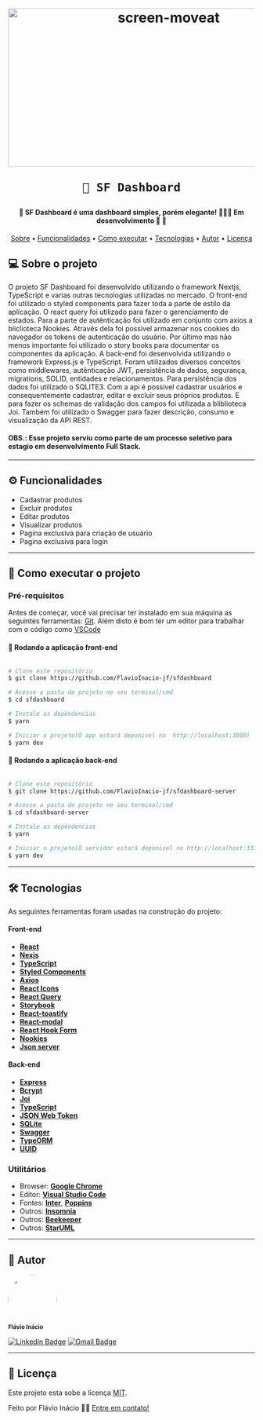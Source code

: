 <h1 align="center">
	<a data-flickr-embed="true" href="https://www.flickr.com/photos/193310286@N05/51275486470/in/dateposted-public/" title="screen-moveat">
	<img 	src="https://i.imgur.com/dKngYAm.png" width="640" height="323" alt="screen-moveat"></a>
	
	🌱 SF Dashboard
</h1>


<h4 align="center"> 
	🚧  SF Dashboard é uma dashboard simples, porém elegante! 👨🏾‍💻 Em desenvolvimento 🚀 🚧
</h4>

<p align="center">
 <a href="#-sobre-o-projeto">Sobre</a> •
 <a href="#-funcionalidades">Funcionalidades</a> • 
 <a href="#-como-executar-o-projeto">Como executar</a> • 
 <a href="#-tecnologias">Tecnologias</a> • 
 <a href="#-autor">Autor</a> • 
 <a href="#user-content--licença">Licença</a>
</p>


## 💻 Sobre o projeto

O projeto SF Dashboard foi desenvolvido utilizando o framework Nextjs, TypeScript e varias outras tecnologias utilizadas no mercado. 
	O front-end foi utilizado o styled components para fazer toda a parte de estilo da aplicação. O react query foi utilizado para fazer o gerenciamento de estados. Para a parte de autênticação foi utilizado em conjunto com axios a bliclioteca Nookies. Através dela foi possivel armazenar nos cookies do navegador os tokens de autenticação do usuário. Por último mas não menos importante foi utilizado o story books para documentar os componentes da aplicação. 
	A back-end foi desenvolvida utilizando o framework Express.js e TypeScript. Foram utilizados diversos conceitos como middlewares, autênticação JWT, persistência de dados, segurança, migrations, SOLID, entidades e relacionamentos. Para persistência dos dados foi utilizado o SQLITE3. Com a api é possivel cadastrar usuários e consequentemente cadastrar, editar e excluir seus próprios produtos. E para fazer os schemas de validação dos campos foi utilizada a bliblioteca Joi. Também foi utilizado o Swagger para fazer descrição, consumo e visualização da API REST.

#### OBS.: Esse projeto serviu como parte de um processo seletivo para estagio em desenvolvimento Full Stack.
---

## ⚙️ Funcionalidades

- Cadastrar produtos
- Excluir produtos
- Editar produtos
- Visualizar produtos
- Pagina exclusiva para criação de usuário
- Pagina exclusiva para login
---



## 🚀 Como executar o projeto


### Pré-requisitos

Antes de começar, você vai precisar ter instalado em sua máquina as seguintes ferramentas:
[Git](https://git-scm.com). 
Além disto é bom ter um editor para trabalhar com o código como [VSCode](https://code.visualstudio.com/)


#### 🧭 Rodando a aplicação front-end 
```bash

# Clone este repositório
$ git clone https://github.com/FlavioInacio-jf/sfdashboard

# Acesse a pasta do projeto no seu terminal/cmd
$ cd sfdashboard

# Instale as depêndencias
$ yarn 

# Iniciar o projeto(O app estará deponivel no  http://localhost:3000)
$ yarn dev
```


#### 🧭 Rodando a aplicação back-end 
```bash

# Clone este repositório
$ git clone https://github.com/FlavioInacio-jf/sfdashboard-server

# Acesse a pasta do projeto no seu terminal/cmd
$ cd sfdashboard-server

# Instale as depêndencias
$ yarn 

# Iniciar o projeto(O servidor estará deponivel no http://localhost:3333 e a documentação da api estará disponivel no endereço http://localhost:3333/docs)
$ yarn dev
```
---

## 🛠 Tecnologias

As seguintes ferramentas foram usadas na construção do projeto:

#### **Front-end** 
- **[React](https://pt-br.reactjs.org/)**
- **[Nexjs](https://nextjs.org/)**
- **[TypeScript](https://www.typescriptlang.org/)**
- **[Styled Components](https://styled-components.com/)**
- **[Axios](https://axios-http.com/docs/intro)**
- **[React Icons](https://react-icons.github.io/react-icons/)**
- **[React Query](https://react-query.tanstack.com/)**
- **[Storybook](https://storybook.js.org/)**
- **[React-toastify](https://storybook.js.org/)**
- **[React-modal](https://www.npmjs.com/package/react-modal)**
- **[React Hook Form](https://react-hook-form.com/)**
- **[Nookies](https://www.npmjs.com/package/nookies)**
- **[Json server](https://www.npmjs.com/package/json-server)**



#### **Back-end** 
- **[Express](https://expressjs.com/pt-br/)**
- **[Bcrypt](https://www.npmjs.com/package/bcrypt)**
- **[Joi](https://www.npmjs.com/package/joi)**
- **[TypeScript](https://www.typescriptlang.org/)**
- **[JSON Web Token](https://jwt.io/)**
- **[SQLite](https://www.npmjs.com/package/sqlite3)**
- **[Swagger](https://swagger.io/)**
- **[TypeORM](https://typeorm.io/)**
- **[UUID](https://www.npmjs.com/package/uuid)**

### **Utilitários**

-   Browser: **[Google Chrome](https://www.google.com/intl/pt-BR/chrome/)**
-   Editor:  **[Visual Studio Code](https://code.visualstudio.com/)** 
-   Fontes:  **[Inter](https://fonts.google.com/specimen/Inter)**,  **[Poppins](https://fonts.google.com/specimen/Poppins)**
-   Outros:  **[Insomnia](https://insomnia.rest/download)**
-   Outros:  **[Beekeeper](https://www.beekeeperstudio.io/)**
-   Outros:  **[StarUML](https://staruml.io/)**


---


## 🦸 Autor
 <img style="border-radius: 50%;" src="https://i.ibb.co/B26fQkK/capture-Fl-vio-In-cio.jpg" width="100px;" alt=""/>
 <br />
 <sub><b>Flávio Inácio</b></sub>
 <br />

[![Linkedin Badge](https://img.shields.io/badge/-Flávio-blue?style=flat-square&logo=Linkedin&logoColor=white&link=https://www.linkedin.com/in/fl%C3%A1vio-in%C3%A1cio/)](https://www.linkedin.com/in/fl%C3%A1vio-in%C3%A1cio/) 
[![Gmail Badge](https://img.shields.io/badge/-jflavioinacio22@gmail.com-c14438?style=flat-square&logo=Gmail&logoColor=white&link=mailto:jflavioinacio@gmail.com)](mailto:jflavioinacio22@gmail.com)

---

## 📝 Licença

Este projeto esta sobe a licença [MIT](./LICENSE).

Feito por Flávio Inácio 👋🏽 [Entre em contato!](https://www.linkedin.com/in/fl%C3%A1vio-in%C3%A1cio/)

